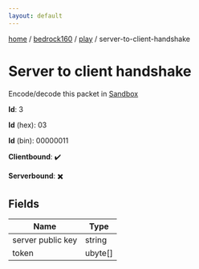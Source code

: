 ```yaml
---
layout: default
---
```


[home](/)  /  [bedrock160](/protocol/bedrock160)  /  [play](/protocol/bedrock160/play)  /  server-to-client-handshake

# Server to client handshake

Encode/decode this packet in [Sandbox](../../../sandbox/bedrock160#Play.ServerToClientHandshake)

**Id**: 3

**Id** (hex): 03

**Id** (bin): 00000011

**Clientbound**: ✔️

**Serverbound**: ✖️

## Fields

Name | Type
---|---
server public key | string
token | ubyte[]
